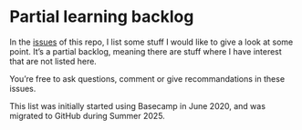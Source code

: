 # Partial learning backlog

In the [issues](/issues) of this repo, I list some stuff I would like to give a look at some point. It’s a partial backlog, meaning there are stuff where I have interest that are not listed here.

You’re free to ask questions, comment or give recommandations in these issues.

This list was initially started using Basecamp in June 2020, and was migrated to GitHub during Summer 2025.

